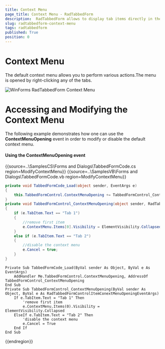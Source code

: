```yaml
---
title: Context Menu
page_title: Context Menu - RadTabbedForm
description:  RadTabbedForm allows to display tab items directly in the title bar  
slug: radtabbedform-context-menu
tags: radtabbedform
published: True
position: 0
---
```


# Context Menu

The default context menu allows you to perform various actions.The menu is opened by right-clicking any of the tabs.

![WinForms RadTabbedForm Context Menu](images/radtabbedform-context-menu001.png)

# Accessing and Modifying the Context Menu

The following example demonstrates how one can use the __ContextMenuOpening__ event in order to modify or disable the default context menu.

#### Using the ContextMenuOpening event

{{source=..\SamplesCS\Forms and Dialogs\TabbedFormCode.cs region=ModifyContextMenu}} 
{{source=..\SamplesVB\Forms and Dialogs\TabbedFormCode.vb region=ModifyContextMenu}}
````C#
private void TabbedFormCode_Load(object sender, EventArgs e)
{
    this.TabbedFormControl.ContextMenuOpening += TabbedFormControl_ContextMenuOpening;
}
private void TabbedFormControl_ContextMenuOpening(object sender, RadTabbedFormControlItemConextMenuOpeningEventArgs e)
{
    if (e.TabItem.Text == "Tab 1")
    {
        //remove first item
        e.ContextMenu.Items[0].Visibility = ElementVisibility.Collapsed;
    }
    else if (e.TabItem.Text == "Tab 2")
    {
        //disable the context menu
        e.Cancel = true;
    }
}

````
````VB.NET
Private Sub TabbedFormCode_Load(ByVal sender As Object, ByVal e As EventArgs)
    AddHandler Me.TabbedFormControl.ContextMenuOpening, AddressOf TabbedFormControl_ContextMenuOpening
End Sub
Private Sub TabbedFormControl_ContextMenuOpening(ByVal sender As Object, ByVal e As RadTabbedFormControlItemConextMenuOpeningEventArgs)
    If e.TabItem.Text = "Tab 1" Then
        'remove first item
        e.ContextMenu.Items(0).Visibility = ElementVisibility.Collapsed
    ElseIf e.TabItem.Text = "Tab 2" Then
        'disable the context menu
        e.Cancel = True
    End If
End Sub

```` 

{{endregion}} 


